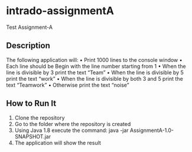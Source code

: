 # intrado-assignmentA
Test Assignment-A
## Description
 The following application will:
 •	Print 1000 lines to the console window
 •	Each line should be Begin with the line number starting from 1
 •	When the line is divisible by 3 print the text “Team”
 •	When the line is divisible by 5 print the text “work”
 •	When the line is divisible by both 3 and 5 print the text “Teamwork”
 •	Otherwise print the text “noise”

## How to Run It

1. Clone the repository
2. Go to the folder where the repository is created
3. Using Java 1.8 execute the command: java -jar AssignmentA-1.0-SNAPSHOT.jar
4. The application will show the result
